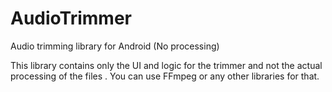 # AudioTrimmer
Audio trimming library for Android (No processing)

This library contains only the UI and logic for the trimmer and not the actual processing of the files . You can use FFmpeg or any other libraries for that.
